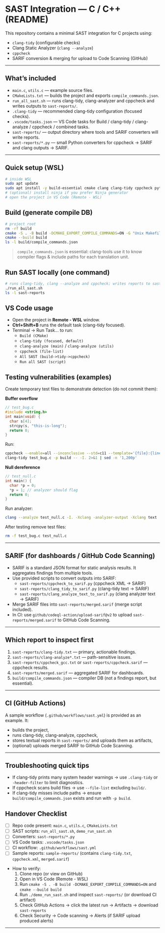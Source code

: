 # SAST Integration — C / C++ (README)

This repository contains a minimal SAST integration for C projects using:
- `clang-tidy` (configurable checks)
- Clang Static Analyzer (`clang --analyze`)
- `cppcheck`
- SARIF conversion & merging for upload to Code Scanning (GitHub)

---

## What’s included

- `main.c`, `utils.c` — example source files.
- `CMakeLists.txt` — builds the project and exports `compile_commands.json`.
- `run_all_sast.sh` — runs clang-tidy, clang-analyzer and cppcheck and writes outputs to `sast-reports/`.
- `.clang-tidy` — recommended clang-tidy configuration (focused checks).
- `.vscode/tasks.json` — VS Code tasks for Build / clang-tidy / clang-analyze / cppcheck / combined tasks.
- `sast-reports/` — output directory where tools and SARIF converters will write reports.
- `sast-reports/*.py` — small Python converters for cppcheck → SARIF and clang outputs → SARIF.

---

## Quick setup (WSL)

```bash
# inside WSL
sudo apt update
sudo apt install -y build-essential cmake clang clang-tidy cppcheck python3 python3-pip
# (optional) install ninja if you prefer Ninja generator
# open the project in VS Code (Remote - WSL)
```

## Build (generate compile DB)

```bash
# project root
rm -rf build
cmake -S . -B build -DCMAKE_EXPORT_COMPILE_COMMANDS=ON -G "Unix Makefiles"
cmake --build build
ls -l build/compile_commands.json
```

> `compile_commands.json` is essential: clang-tools use it to know compiler flags & include paths for each translation unit.

## Run SAST locally (one command)

```bash
# runs clang-tidy, clang --analyze and cppcheck; writes reports to sast-reports/
./run_all_sast.sh
ls -l sast-reports
```

## VS Code usage

- Open the project in **Remote - WSL** window.
- **Ctrl+Shift+B** runs the default task (clang-tidy focused).
- Terminal → Run Task… to run:
  - `Build (CMake)`  
  - `clang-tidy (focused, default)`  
  - `clang-analyze (main)` / `clang-analyze (utils)`  
  - `cppcheck (file-list)`  
  - `All SAST (build->tidy->cppcheck)`  
  - `Run all SAST (script)`


## Testing vulnerabilities (examples)

Create temporary test files to demonstrate detection (do not commit them):

**Buffer overflow**

```c
// test_bug.c
#include <string.h>
int main(void) {
  char s[4];
  strcpy(s, "this-is-long");
  return 0;
}
```
Run:

```bash
cppcheck --enable=all --inconclusive --std=c11 --template='{file}:{line}:{column}: {severity}: {id}: {message}' test_bug.c
clang-tidy test_bug.c -p build -- -I. 2>&1 | sed -n '1,200p'
```

**Null dereference**

```c
// test_null.c
int main() {
  char *p = 0;
  *p = 1; // analyzer should flag
  return 0;
}
```
Run analyzer:

```bash
clang --analyze test_null.c -I. -Xclang -analyzer-output -Xclang text
```

After testing remove test files:

```bash
rm -f test_bug.c test_null.c
```

---

## SARIF (for dashboards / GitHub Code Scanning)

- SARIF is a standard JSON format for static analysis results. It aggregates findings from multiple tools.
- Use provided scripts to convert outputs into SARIF:
  - `sast-reports/cppcheck_to_sarif.py` (cppcheck XML → SARIF)
  - `sast-reports/clang_tidy_to_sarif.py` (clang-tidy text → SARIF)
  - `sast-reports/clang_analyze_text_to_sarif.py` (clang analyzer text → SARIF)
- Merge SARIF files into `sast-reports/merged.sarif` (merge script included).
- In CI: use `github/codeql-action/upload-sarif@v2` to upload `sast-reports/merged.sarif` to GitHub Code Scanning.

---

## Which report to inspect first

1. `sast-reports/clang-tidy.txt` — primary, actionable findings.
2. `sast-reports/clang-analyze*.txt` — path-sensitive issues.
3. `sast-reports/cppcheck_gcc.txt` or `sast-reports/cppcheck.sarif` — cppcheck results.
4. `sast-reports/merged.sarif` — aggregated SARIF for dashboards.
5. `build/compile_commands.json` — compiler DB (not a findings report, but essential).

---

## CI (GitHub Actions)

A sample workflow (`.github/workflows/sast.yml`) is provided as an example. It:
- builds the project,
- runs clang-tidy, clang-analyze, cppcheck,
- stores textual reports in `sast-reports/` and uploads them as artifacts,
- (optional) uploads merged SARIF to GitHub Code Scanning.

---

## Troubleshooting quick tips

- If clang-tidy prints many system header warnings → use `.clang-tidy` or `-header-filter` to limit diagnostics.
- If cppcheck scans build files → use `--file-list` excluding `build/`.
- If clang-tidy misses include paths → ensure `build/compile_commands.json` exists and run with `-p build`.


## Handover Checklist

- [ ] Repo code present: `main.c`, `utils.c`, `CMakeLists.txt`
- [ ] SAST scripts: `run_all_sast.sh`, `demo_run_sast.sh`
- [ ] Converters: `sast-reports/*.py`
- [ ] VS Code tasks: `.vscode/tasks.json`
- [ ] CI workflow: `.github/workflows/sast.yml`
- [ ] Sample reports: `sample-reports/` (contains `clang-tidy.txt`, `cppcheck.xml`, `merged.sarif`)
- How to verify:
  1. Clone repo (or view on GitHub)
  2. Open in VS Code (Remote - WSL)
  3. Run `cmake -S . -B build -DCMAKE_EXPORT_COMPILE_COMMANDS=ON` and `cmake --build build`
  4. Run `./demo_run_sast.sh` and inspect `sast-reports/` (or download CI artifact)
  5. Check GitHub Actions -> click the latest run -> Artifacts -> download `sast-reports`
  6. Check Security -> Code scanning -> Alerts (if SARIF upload produced alerts)

---




